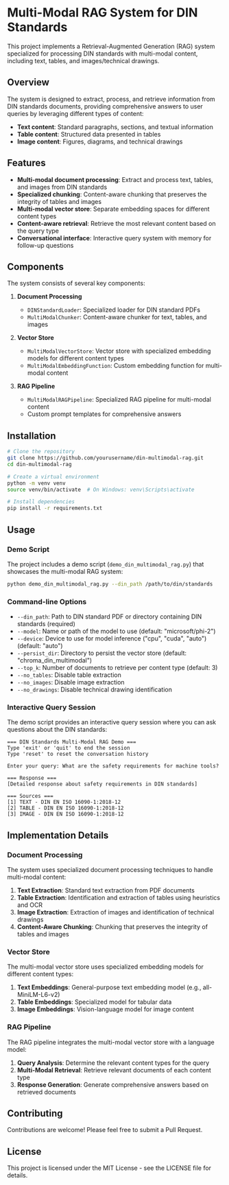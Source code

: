 # Multi-Modal RAG System for DIN Standards

This project implements a Retrieval-Augmented Generation (RAG) system specialized for processing DIN standards with multi-modal content, including text, tables, and images/technical drawings.

## Overview

The system is designed to extract, process, and retrieve information from DIN standards documents, providing comprehensive answers to user queries by leveraging different types of content:

- **Text content**: Standard paragraphs, sections, and textual information
- **Table content**: Structured data presented in tables
- **Image content**: Figures, diagrams, and technical drawings

## Features

- **Multi-modal document processing**: Extract and process text, tables, and images from DIN standards
- **Specialized chunking**: Content-aware chunking that preserves the integrity of tables and images
- **Multi-modal vector store**: Separate embedding spaces for different content types
- **Content-aware retrieval**: Retrieve the most relevant content based on the query type
- **Conversational interface**: Interactive query system with memory for follow-up questions

## Components

The system consists of several key components:

1. **Document Processing**

   - `DINStandardLoader`: Specialized loader for DIN standard PDFs
   - `MultiModalChunker`: Content-aware chunker for text, tables, and images

2. **Vector Store**

   - `MultiModalVectorStore`: Vector store with specialized embedding models for different content types
   - `MultiModalEmbeddingFunction`: Custom embedding function for multi-modal content

3. **RAG Pipeline**
   - `MultiModalRAGPipeline`: Specialized RAG pipeline for multi-modal content
   - Custom prompt templates for comprehensive answers

## Installation

```bash
# Clone the repository
git clone https://github.com/yourusername/din-multimodal-rag.git
cd din-multimodal-rag

# Create a virtual environment
python -m venv venv
source venv/bin/activate  # On Windows: venv\Scripts\activate

# Install dependencies
pip install -r requirements.txt
```

## Usage

### Demo Script

The project includes a demo script (`demo_din_multimodal_rag.py`) that showcases the multi-modal RAG system:

```bash
python demo_din_multimodal_rag.py --din_path /path/to/din/standards
```

### Command-line Options

- `--din_path`: Path to DIN standard PDF or directory containing DIN standards (required)
- `--model`: Name or path of the model to use (default: "microsoft/phi-2")
- `--device`: Device to use for model inference ("cpu", "cuda", "auto") (default: "auto")
- `--persist_dir`: Directory to persist the vector store (default: "chroma_din_multimodal")
- `--top_k`: Number of documents to retrieve per content type (default: 3)
- `--no_tables`: Disable table extraction
- `--no_images`: Disable image extraction
- `--no_drawings`: Disable technical drawing identification

### Interactive Query Session

The demo script provides an interactive query session where you can ask questions about the DIN standards:

```
=== DIN Standards Multi-Modal RAG Demo ===
Type 'exit' or 'quit' to end the session
Type 'reset' to reset the conversation history

Enter your query: What are the safety requirements for machine tools?

=== Response ===
[Detailed response about safety requirements in DIN standards]

=== Sources ===
[1] TEXT - DIN EN ISO 16090-1:2018-12
[2] TABLE - DIN EN ISO 16090-1:2018-12
[3] IMAGE - DIN EN ISO 16090-1:2018-12
```

## Implementation Details

### Document Processing

The system uses specialized document processing techniques to handle multi-modal content:

1. **Text Extraction**: Standard text extraction from PDF documents
2. **Table Extraction**: Identification and extraction of tables using heuristics and OCR
3. **Image Extraction**: Extraction of images and identification of technical drawings
4. **Content-Aware Chunking**: Chunking that preserves the integrity of tables and images

### Vector Store

The multi-modal vector store uses specialized embedding models for different content types:

1. **Text Embeddings**: General-purpose text embedding model (e.g., all-MiniLM-L6-v2)
2. **Table Embeddings**: Specialized model for tabular data
3. **Image Embeddings**: Vision-language model for image content

### RAG Pipeline

The RAG pipeline integrates the multi-modal vector store with a language model:

1. **Query Analysis**: Determine the relevant content types for the query
2. **Multi-Modal Retrieval**: Retrieve relevant documents of each content type
3. **Response Generation**: Generate comprehensive answers based on retrieved documents

## Contributing

Contributions are welcome! Please feel free to submit a Pull Request.

## License

This project is licensed under the MIT License - see the LICENSE file for details.
